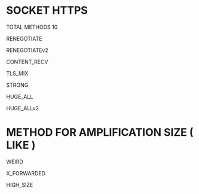 # SOCKET HTTPS

TOTAL METHODS 10

RENEGOTIATE

RENEGOTIATEv2

CONTENT_RECV

TLS_MIX

STRONG

HUGE_ALL

HUGE_ALLv2

# METHOD FOR AMPLIFICATION SIZE ( LIKE )

WEIRD

X_FORWARDED

HIGH_SIZE
